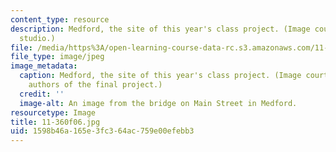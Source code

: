 ```yaml
---
content_type: resource
description: Medford, the site of this year's class project. (Image courtesy of the
  studio.)
file: /media/https%3A/open-learning-course-data-rc.s3.amazonaws.com/11-360-community-growth-and-land-use-planning-fall-2006/1598b46a165e3fc364ac759e00efebb3_11-360f06.jpg
file_type: image/jpeg
image_metadata:
  caption: Medford, the site of this year's class project. (Image courtesy of the
    authors of the final project.)
  credit: ''
  image-alt: An image from the bridge on Main Street in Medford.
resourcetype: Image
title: 11-360f06.jpg
uid: 1598b46a-165e-3fc3-64ac-759e00efebb3
---
```

